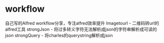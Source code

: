 # workflow
自己写的Alfred workflow分享，专注alfred效率提升
Imagetourl - 二维码转url的alfred工具
strongJson - 将过多转义字符无法解析成json的字符串解析成可读的json
strongQuery - 将charles的querystring解析成json
